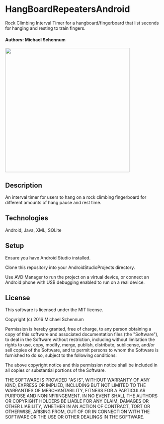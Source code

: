 # HangBoardRepeatersAndroid

Rock Climbing Interval Timer for a hangboard/fingerboard that list seconds for hanging and resting to train fingers.

#### Authors: Michael Schennum

<img src="http://www.mikeschen.com/resources/images/apps/casestudies/hangboard-lg.jpg" width="400">

## Description

An interval timer for users to hang on a rock climbing fingerboard for different amounts of hang pause and rest time.

## Technologies

Android, Java, XML, SQLite

## Setup

Ensure you have Android Studio installed.

Clone this repository into your AndroidStudioProjects directory.

Use AVD Manager to run the project on a virtual device, or connect an Android phone with USB debugging enabled to run on a real device.

## License

This software is licensed under the MIT license.

Copyright (c) 2016 Michael Schennum

Permission is hereby granted, free of charge, to any person obtaining a copy of this software and associated documentation files (the "Software"), to deal in the Software without restriction, including without limitation the rights to use, copy, modify, merge, publish, distribute, sublicense, and/or sell copies of the Software, and to permit persons to whom the Software is furnished to do so, subject to the following conditions:

The above copyright notice and this permission notice shall be included in all copies or substantial portions of the Software.

THE SOFTWARE IS PROVIDED "AS IS", WITHOUT WARRANTY OF ANY KIND, EXPRESS OR IMPLIED, INCLUDING BUT NOT LIMITED TO THE WARRANTIES OF MERCHANTABILITY, FITNESS FOR A PARTICULAR PURPOSE AND NONINFRINGEMENT. IN NO EVENT SHALL THE AUTHORS OR COPYRIGHT HOLDERS BE LIABLE FOR ANY CLAIM, DAMAGES OR OTHER LIABILITY, WHETHER IN AN ACTION OF CONTRACT, TORT OR OTHERWISE, ARISING FROM, OUT OF OR IN CONNECTION WITH THE SOFTWARE OR THE USE OR OTHER DEALINGS IN THE SOFTWARE.
